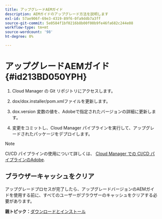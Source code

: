 ```yaml
---
title: アップグレードAEMガイド
description: AEMガイドのアップグレード方法を説明します
exl-id: 57ae906f-69e3-4319-89f6-0fa9ddb7a3ff
source-git-commit: 5e0584f1bf0216b8b00f00b9fe46fa682c244e08
workflow-type: tm+mt
source-wordcount: '98'
ht-degree: 0%

---
```


# アップグレードAEMガイド {#id213BD050YPH}

1. Cloud Manager の Git リポジトリにアクセスします。

1. dox/dox.installer/pom.xmlファイルを更新します。

1. dox.version 変数の値を、Adobeで指定されたバージョンの詳細に更新します。

1. 変更をコミットし、Cloud Manager パイプラインを実行して、アップグレードされたパッケージをデプロイします。


>[!NOTE]
>
> CI/CD パイプラインの使用について詳しくは、 [Cloud Manager での CI/CD パイプラインのAdobe](https://experienceleague.adobe.com/docs/experience-manager-learn/foundation/cloud-manager/use-the-cicd-pipeline-in-cloud-manager-for-aem.html).

## ブラウザーキャッシュをクリア

アップグレードプロセスが完了したら、アップグレードバージョンのAEMガイドを使用する前に、すべてのユーザーがブラウザーのキャッシュをクリアする必要があります。

**親トピック：**[&#x200B;ダウンロードとインストール](download-install.md)
